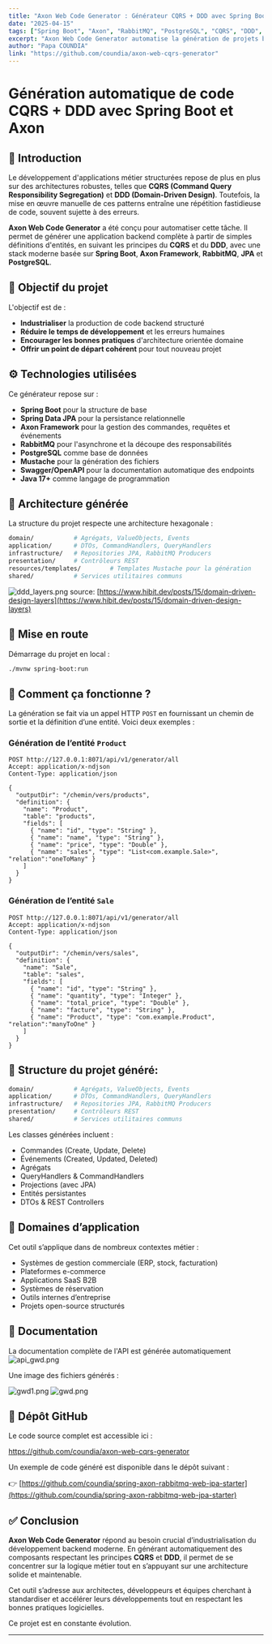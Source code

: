 ```yaml
---
title: "Axon Web Code Generator : Générateur CQRS + DDD avec Spring Boot"
date: "2025-04-15"
tags: ["Spring Boot", "Axon", "RabbitMQ", "PostgreSQL", "CQRS", "DDD", "Code Generator"]
excerpt: "Axon Web Code Generator automatise la génération de projets backend en CQRS + DDD avec Spring Boot, Axon et RabbitMQ. Un outil puissant pour industrialiser le développement orienté domaine."
author: "Papa COUNDIA"
link: "https://github.com/coundia/axon-web-cqrs-generator"
---
```


# Génération automatique de code CQRS + DDD avec Spring Boot et Axon

## 🧭 Introduction

Le développement d'applications métier structurées repose de plus en plus sur des architectures robustes,
telles que **CQRS (Command Query Responsibility Segregation)** et **DDD (Domain-Driven Design)**. 
Toutefois, la mise en œuvre manuelle de ces patterns entraîne une répétition fastidieuse de code,
souvent sujette à des erreurs.

**Axon Web Code Generator** a été conçu pour automatiser cette tâche.
Il permet de générer une application backend complète à partir de simples définitions d'entités, 
en suivant les principes du **CQRS** et du **DDD**, avec une stack moderne basée sur **Spring Boot**,
**Axon Framework**, **RabbitMQ**, **JPA** et **PostgreSQL**.

## 🎯 Objectif du projet

L'objectif est de :

- **Industrialiser** la production de code backend structuré
- **Réduire le temps de développement** et les erreurs humaines
- **Encourager les bonnes pratiques** d'architecture orientée domaine
- **Offrir un point de départ cohérent** pour tout nouveau projet  

## ⚙️ Technologies utilisées

Ce générateur repose sur :

- **Spring Boot** pour la structure de base
- **Spring Data JPA** pour la persistance relationnelle
- **Axon Framework** pour la gestion des commandes, requêtes et événements
- **RabbitMQ** pour l'asynchrone et la découpe des responsabilités
- **PostgreSQL** comme base de données
- **Mustache** pour la génération des fichiers
- **Swagger/OpenAPI** pour la documentation automatique des endpoints
- **Java 17+** comme langage de programmation

## 🧠 Architecture générée

La structure du projet respecte une architecture hexagonale :

```bash
domain/           # Agrégats, ValueObjects, Events
application/      # DTOs, CommandHandlers, QueryHandlers
infrastructure/   # Repositories JPA, RabbitMQ Producers
presentation/     # Contrôleurs REST
resources/templates/        # Templates Mustache pour la génération
shared/           # Services utilitaires communs
```

![ddd_layers.png](assets/ddd_layers.png)
source: [https://www.hibit.dev/posts/15/domain-driven-design-layers](https://www.hibit.dev/posts/15/domain-driven-design-layers)

## 🚀 Mise en route

Démarrage du projet en local :

```bash
./mvnw spring-boot:run
```

## 🧪 Comment ça fonctionne ?

La génération se fait via un appel HTTP `POST` en fournissant un chemin de sortie et la définition d’une entité. Voici deux exemples :

### Génération de l’entité `Product`

```http
POST http://127.0.0.1:8071/api/v1/generator/all
Accept: application/x-ndjson
Content-Type: application/json

{
  "outputDir": "/chemin/vers/products",
  "definition": {
    "name": "Product",
    "table": "products",
    "fields": [
      { "name": "id", "type": "String" },
      { "name": "name", "type": "String" },
      { "name": "price", "type": "Double" },
      { "name": "sales", "type": "List<com.example.Sale>", "relation":"oneToMany" }
    ]
  }
}
```

### Génération de l’entité `Sale`

```http
POST http://127.0.0.1:8071/api/v1/generator/all
Accept: application/x-ndjson
Content-Type: application/json

{
  "outputDir": "/chemin/vers/sales",
  "definition": {
    "name": "Sale",
    "table": "sales",
    "fields": [
      { "name": "id", "type": "String" },
      { "name": "quantity", "type": "Integer" },
      { "name": "total_price", "type": "Double" },
      { "name": "facture", "type": "String" },
      { "name": "Product", "type": "com.example.Product", "relation":"manyToOne" }
    ]
  }
}
```

## 📂 Structure du  projet généré:
```bash
domain/           # Agrégats, ValueObjects, Events
application/      # DTOs, CommandHandlers, QueryHandlers
infrastructure/   # Repositories JPA, RabbitMQ Producers
presentation/     # Contrôleurs REST
shared/           # Services utilitaires communs
```

Les classes générées incluent :

- Commandes (Create, Update, Delete)
- Événements (Created, Updated, Deleted)
- Agrégats
- QueryHandlers & CommandHandlers
- Projections (avec JPA)
- Entités persistantes
- DTOs & REST Controllers


## 🧩 Domaines d’application

Cet outil s’applique dans de nombreux contextes métier :

- Systèmes de gestion commerciale (ERP, stock, facturation)
- Plateformes e-commerce
- Applications SaaS B2B
- Systèmes de réservation
- Outils internes d’entreprise
- Projets open-source structurés

## 📜 Documentation

La documentation complète de l'API est générée automatiquement 
![api_gwd.png](assets/api_gwd.png)

Une image des fichiers générés :

![gwd1.png](assets/gwd1.png)
![gwd.png](assets/gwd.png)

## 🔗 Dépôt GitHub

Le code source complet est accessible ici :

https://github.com/coundia/axon-web-cqrs-generator

Un exemple de code généré est disponible dans le dépôt suivant :

👉 [https://github.com/coundia/spring-axon-rabbitmq-web-jpa-starter](https://github.com/coundia/spring-axon-rabbitmq-web-jpa-starter)

## ✅ Conclusion

**Axon Web Code Generator** répond au besoin crucial d’industrialisation du développement backend moderne. En générant automatiquement des composants respectant les principes **CQRS** et **DDD**, il permet de se concentrer sur la logique métier tout en s’appuyant sur une architecture solide et maintenable.

Cet outil s’adresse aux architectes, développeurs et équipes cherchant à standardiser et accélérer leurs développements tout en respectant les bonnes pratiques logicielles.
 
Ce projet est en constante évolution.

---
